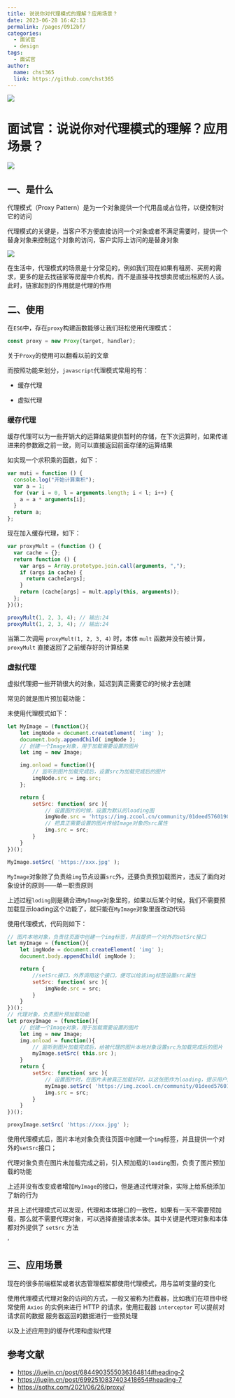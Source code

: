 ```yaml
---
title: 说说你对代理模式的理解？应用场景？
date: 2023-06-28 16:42:13
permalink: /pages/0912bf/
categories: 
  - 面试官
  - design
tags: 
  - 面试官
author: 
  name: chst365
  link: https://github.com/chst365
---
```

![](https://cdn.jsdelivr.net/gh/chst365/bolgImgs/imgs/topImgs/271.jpg)
# 面试官：说说你对代理模式的理解？应用场景？

 ![](https://static.vue-js.com/899a6ef0-3d6a-11ec-8e64-91fdec0f05a1.png)


## 一、是什么

代理模式（Proxy Pattern）是为一个对象提供一个代用品或占位符，以便控制对它的访问

代理模式的关键是，当客户不方便直接访问一个对象或者不满足需要时，提供一个替身对象来控制这个对象的访问，客户实际上访问的是替身对象

 ![](https://static.vue-js.com/951c99b0-3d6a-11ec-a752-75723a64e8f5.png)

在生活中，代理模式的场景是十分常见的，例如我们现在如果有租房、买房的需求，更多的是去找链家等房屋中介机构，而不是直接寻找想卖房或出租房的人谈。此时，链家起到的作用就是代理的作用


## 二、使用

在`ES6`中，存在`proxy`构建函数能够让我们轻松使用代理模式：

```js
const proxy = new Proxy(target, handler);
```

关于`Proxy`的使用可以翻看以前的文章

而按照功能来划分，`javascript`代理模式常用的有：

- 缓存代理

- 虚拟代理



### 缓存代理

缓存代理可以为一些开销大的运算结果提供暂时的存储，在下次运算时，如果传递进来的参数跟之前一致，则可以直接返回前面存储的运算结果

如实现一个求积乘的函数，如下：

```js
var muti = function () {
  console.log("开始计算乘积");
  var a = 1;
  for (var i = 0, l = arguments.length; i < l; i++) {
    a = a * arguments[i];
  }
  return a;
};
```

现在加入缓存代理，如下：

```js
var proxyMult = (function () {
  var cache = {};
  return function () {
    var args = Array.prototype.join.call(arguments, ",");
    if (args in cache) {
      return cache[args];
    }
    return (cache[args] = mult.apply(this, arguments));
  };
})();

proxyMult(1, 2, 3, 4); // 输出:24
proxyMult(1, 2, 3, 4); // 输出:24
```

当第二次调用 `proxyMult(1, 2, 3, 4)` 时，本体 `mult` 函数并没有被计算，`proxyMult` 直接返回了之前缓存好的计算结果





### 虚拟代理

虚拟代理把一些开销很大的对象，延迟到真正需要它的时候才去创建

常见的就是图片预加载功能：

未使用代理模式如下：

```js
let MyImage = (function(){
    let imgNode = document.createElement( 'img' );
    document.body.appendChild( imgNode );
    // 创建一个Image对象，用于加载需要设置的图片
    let img = new Image;

    img.onload = function(){
        // 监听到图片加载完成后，设置src为加载完成后的图片
        imgNode.src = img.src;
    };

    return {
        setSrc: function( src ){
            // 设置图片的时候，设置为默认的loading图
            imgNode.src = 'https://img.zcool.cn/community/01deed576019060000018c1bd2352d.gif';
            // 把真正需要设置的图片传给Image对象的src属性
            img.src = src;
        }
    }
})();

MyImage.setSrc( 'https://xxx.jpg' );
```

`MyImage`对象除了负责给`img`节点设置`src`外，还要负责预加载图片，违反了面向对象设计的原则——单一职责原则

上述过程`loding`则是耦合进`MyImage`对象里的，如果以后某个时候，我们不需要预加载显示loading这个功能了，就只能在`MyImage`对象里面改动代码

使用代理模式，代码则如下：

```js
// 图片本地对象，负责往页面中创建一个img标签，并且提供一个对外的setSrc接口
let myImage = (function(){
    let imgNode = document.createElement( 'img' );
    document.body.appendChild( imgNode );

    return {
        //setSrc接口，外界调用这个接口，便可以给该img标签设置src属性
        setSrc: function( src ){
            imgNode.src = src;
        }
    }
})();
// 代理对象，负责图片预加载功能
let proxyImage = (function(){
    // 创建一个Image对象，用于加载需要设置的图片
    let img = new Image;
    img.onload = function(){
        // 监听到图片加载完成后，给被代理的图片本地对象设置src为加载完成后的图片
        myImage.setSrc( this.src );
    }
    return {
        setSrc: function( src ){
            // 设置图片时，在图片未被真正加载好时，以这张图作为loading，提示用户图片正在加载
            myImage.setSrc( 'https://img.zcool.cn/community/01deed576019060000018c1bd2352d.gif' );
            img.src = src;
        }
    }
})();

proxyImage.setSrc( 'https://xxx.jpg' );
```

使用代理模式后，图片本地对象负责往页面中创建一个`img`标签，并且提供一个对外的`setSrc`接口；

代理对象负责在图片未加载完成之前，引入预加载的`loading`图，负责了图片预加载的功能

上述并没有改变或者增加`MyImage`的接口，但是通过代理对象，实际上给系统添加了新的行为

并且上述代理模式可以发现，代理和本体接口的一致性，如果有一天不需要预加载，那么就不需要代理对象，可以选择直接请求本体。其中关键是代理对象和本体都对外提供了 `setSrc` 方法

‘

## 三、应用场景

现在的很多前端框架或者状态管理框架都使用代理模式，用与监听变量的变化

使用代理模式代理对象的访问的方式，一般又被称为拦截器，比如我们在项目中经常使用 `Axios` 的实例来进行 HTTP 的请求，使用拦截器 `interceptor` 可以提前对 请求前的数据 服务器返回的数据进行一些预处理

以及上述应用到的缓存代理和虚拟代理


## 参考文献

- https://juejin.cn/post/6844903555036364814#heading-2
- https://juejin.cn/post/6992510837403418654#heading-7
- https://sothx.com/2021/06/26/proxy/